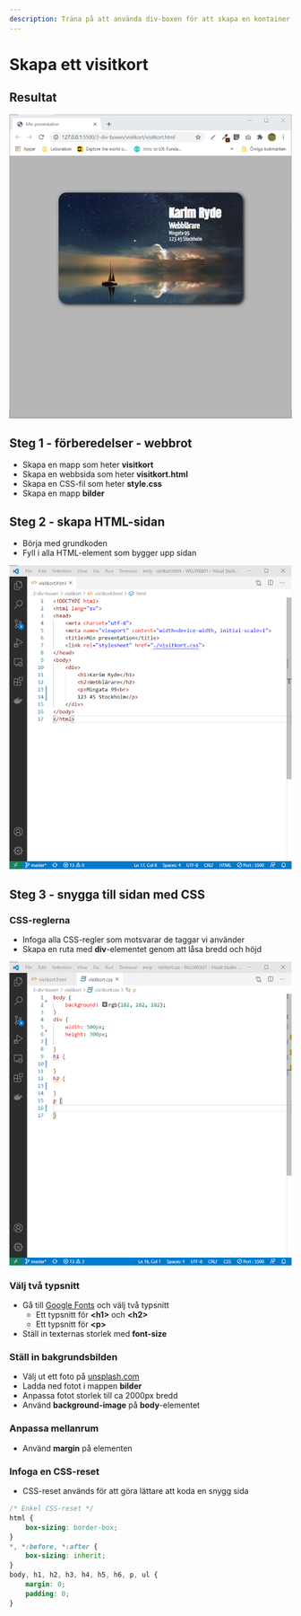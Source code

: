 ```yaml
---
description: Träna på att använda div-boxen för att skapa en kontainer
---
```


# Skapa ett visitkort

## Resultat

![](.gitbook/assets/image%20%2851%29.png)

## Steg 1 - förberedelser - webbrot

* Skapa en mapp som heter **visitkort**
* Skapa en webbsida som heter **visitkort.html**
* Skapa en CSS-fil som heter **style.css**
* Skapa en mapp **bilder**

## Steg 2 - skapa HTML-sidan <a id="steg-2-skapa-html-sida"></a>

* Börja med grundkoden
* Fyll i alla HTML-element som bygger upp sidan

![](.gitbook/assets/image%20%2852%29.png)

## **Steg 3 - snygga till sidan med CSS** <a id="steg-3-snygga-till-sidan-med-css"></a>

### CSS-reglerna <a id="css-reglerna"></a>

* Infoga alla CSS-regler som motsvarar de taggar vi använder
* Skapa en ruta med **div**-elementet genom att låsa bredd och höjd

![](.gitbook/assets/image%20%2853%29.png)

### Välj två typsnitt

* Gå till [Google Fonts](https://fonts.google.com) och välj två typsnitt
  * Ett typsnitt för **&lt;h1&gt;** och **&lt;h2&gt;**
  * Ett typsnitt för **&lt;p&gt;**
* Ställ in texternas storlek med **font-size**

### Ställ in bakgrundsbilden

* Välj ut ett foto på [unsplash.com](https://unsplash.com/)
* Ladda ned fotot i mappen **bilder**
* Anpassa fotot storlek till ca 2000px bredd
* Använd **background-image** på **body**-elementet

### Anpassa mellanrum

* Använd **margin** på elementen

### Infoga en CSS-reset

* CSS-reset används för att göra lättare att koda en snygg sida

```css
/* Enkel CSS-reset */
html {
    box-sizing: border-box;
}
*, *:before, *:after {
    box-sizing: inherit;
}
body, h1, h2, h3, h4, h5, h6, p, ul {
    margin: 0;
    padding: 0;
}
```

